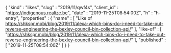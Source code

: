 {
  "kind" : "likes",
  "slug" : "2019/11/qwf4s",
  "client_id" : "https://indigenous.realize.be",
  "date" : "2019-11-25T08:54:00Z",
  "h" : "h-entry",
  "properties" : {
    "name" : [ "Like of https://shkspr.mobi/blog/2019/11/alexa-which-bins-do-i-need-to-take-out-reverse-engineering-the-bexley-council-bin-collection-api/" ],
    "like-of" : [ "https://shkspr.mobi/blog/2019/11/alexa-which-bins-do-i-need-to-take-out-reverse-engineering-the-bexley-council-bin-collection-api/" ],
    "published" : [ "2019-11-25T08:54:00Z" ]
  }
}
